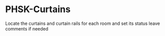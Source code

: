 # PHSK-Curtains
Locate the curtains and curtain rails for each room and set its status leave comments if needed

